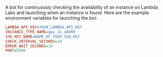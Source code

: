 A bot for continuously checking the availability of an instance on Lambda Labs and launching when an instance is found. Here are the example environment variables for launching the bot:

```ini
LAMBDA_API_KEY=YOUR_LAMBDA_API_KEY
INSTANCE_TYPE_NAME=gpu_1x_a6000
SSH_KEY_NAME=NAME_OF_YOUR_SSH_KEY
CHECK_INTERVAL_SECONDS=10
ERROR_WAIT_SECONDS=10
PORT=5000
```
